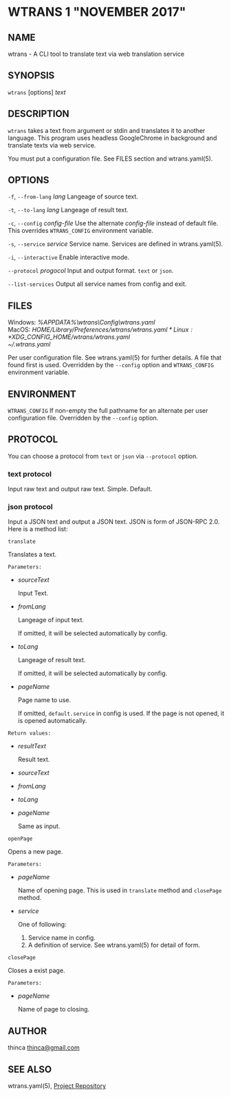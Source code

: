 WTRANS 1 "NOVEMBER 2017"
=======================================

NAME
----

wtrans - A CLI tool to translate text via web translation service

SYNOPSIS
--------

`wtrans` [options] *text*

DESCRIPTION
-----------

`wtrans` takes a text from argument or stdin and translates it to another language.
This program uses headless GoogleChrome in background and translate texts via web service.

You must put a configuration file.  See FILES section and wtrans.yaml(5).

OPTIONS
-------

`-f`, `--from-lang` *lang*
  Langeage of source text.

`-t`, `--to-lang` *lang*
  Langeage of result text.

`-c`, `--config` *config-file*
  Use the alternate *config-file* instead of default file. This
  overrides `WTRANS_CONFIG` environment variable.

`-s`, `--service` *service*
  Service name.  Services are defined in wtrans.yaml(5).

`-i`, `--interactive`
  Enable interactive mode.

`--protocol` *progocol*
  Input and output format.  `text` or `json`.

`--list-services`
  Output all service names from config and exit.

FILES
-----

Windows: *%APPDATA%\wtrans\Config\wtrans.yaml*  
MacOS: *$HOME/Library/Preferences/wtrans/wtrans.yaml*  
Linux: *$XDG_CONFIG_HOME/wtrans/wtrans.yaml*  
*~/.wtrans.yaml*

  Per user configuration file. See wtrans.yaml(5) for further details.
  A file that found first is used.
  Overridden by the `--config` option and `WTRANS_CONFIG` environment variable.

ENVIRONMENT
-----------

`WTRANS_CONFIG`
  If non-empty the full pathname for an alternate per user configuration file.
  Overridden by the `--config` option.

PROTOCOL
--------

You can choose a protocol from `text` or `json` via `--protocol` option.

### text protocol
Input raw text and output raw text.  Simple.  Default.

### json protocol

Input a JSON text and output a JSON text.
JSON is form of JSON-RPC 2.0.
Here is a method list:

`translate`

  Translates a text.

  `Parameters:`

  - *sourceText*

    Input Text.

  - *fromLang*

    Langeage of input text.

    If omitted, it will be selected automatically by config.

  - *toLang*

    Langeage of result text.

    If omitted, it will be selected automatically by config.

  - *pageName*

    Page name to use.

    If omitted, `default.service` in config is used.
    If the page is not opened, it is opened automatically.

  `Return values:`

  - *resultText*

    Result text.

  - *sourceText*
  - *fromLang*
  - *toLang*
  - *pageName*

    Same as input.

`openPage`

  Opens a new page.

  `Parameters:`

  - *pageName*

    Name of opening page.  This is used in `translate` method and `closePage` method.

  - *service*

    One of following:

    1. Service name in config.
    2. A definition of service.  See wtrans.yaml(5) for detail of form.

`closePage`

  Closes a exist page.

  `Parameters:`

  - *pageName*

    Name of page to closing.


AUTHOR
------

thinca <thinca@gmail.com>

SEE ALSO
--------

wtrans.yaml(5), [Project Repository](https://github.com/thinca/wtrans)
